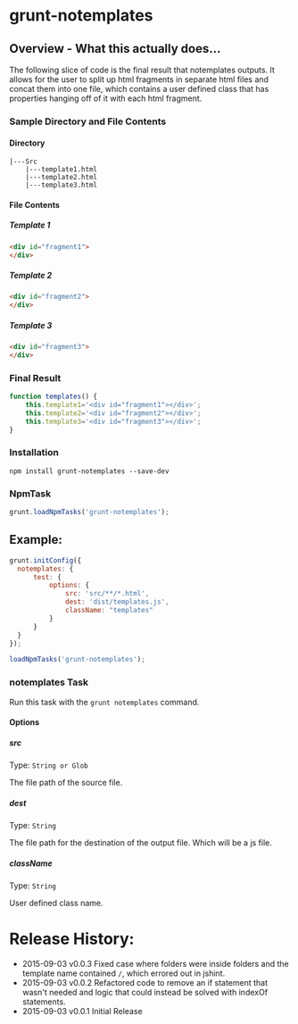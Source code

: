 # grunt-notemplates

## Overview - What this actually does...

The following slice of code is the final result that notemplates outputs. It allows for the user to split up html fragments in separate html files and concat them into one file, which contains a user defined class that has properties hanging off of it with each html fragment.

### Sample Directory and File Contents

#### Directory
```
|---Src
    |---template1.html
    |---template2.html
    |---template3.html
```

#### File Contents

##### Template 1
```html
<div id="fragment1">
</div>
```

##### Template 2
```html
<div id="fragment2">
</div>
```

##### Template 3
```html
<div id="fragment3">
</div>
```

### Final Result

```js
function templates() {
	this.template1='<div id="fragment1"></div>';
	this.template2='<div id="fragment2"></div>';
	this.template3='<div id="fragment3"></div>';
}
```

### Installation

```
npm install grunt-notemplates --save-dev
```

### NpmTask

```js
grunt.loadNpmTasks('grunt-notemplates');
```

## Example:

```js
grunt.initConfig({
  notemplates: {
      test: {
          options: {
              src: 'src/**/*.html',
              dest: 'dist/templates.js',
              className: "templates"
          }
      }
  }
});

loadNpmTasks('grunt-notemplates');
```

### notemplates Task
Run this task with the `grunt notemplates` command.

#### Options

##### src
Type: `String or Glob`

The file path of the source file.

##### dest
Type: `String`

The file path for the destination of the output file. Which will be a js file.

##### className
Type: `String`

User defined class name.

# Release History:
- 2015-09-03 v0.0.3 Fixed case where folders were inside folders and the template name contained `/`, which errored out in jshint.
- 2015-09-03 v0.0.2 Refactored code to remove an if statement that wasn't needed and logic that could instead be solved with indexOf statements.
- 2015-09-03 v0.0.1 Initial Release
